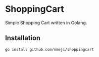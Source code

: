 # ShoppingCart

Simple Shopping Cart written in Golang.

## Installation

`go install github.com/nmeji/shoppingcart`
